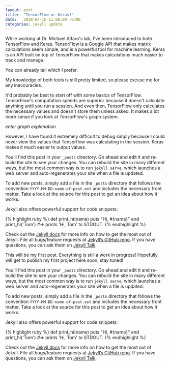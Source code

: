 ```yaml
---
layout: post
title:  "TensorFlow or Keras?"
date:   2018-04-16 11:00:00 -0700
categories: jekyll update
---
```


While working at Dr. Michael Alfaro's lab, I've been introduced to both TensorFlow and Keras. TensorFlow is a Google API that makes matrix calculations seem simple, and is a powerful tool for machine learning. Keras is an API built on top of TensorFlow that makes calculations much easier to track and manage.

You can already tell which I prefer.

My knowledge of both tools is still pretty limited, so please excuse me for any inaccuracies.

It'd probably be best to start off with some basics of TensorFlow. TensorFlow's computation speeds are superior because it doesn't calculate anything until you run a session. And even then, TensorFlow only calculates the necessary values and doesn't store them unless asked. It makes a lot more sense if you look at TensorFlow's graph system.

*enter graph explanation*

However, I have found it extremely difficult to debug simply because I could never view the values that Tensorflow was calculating in the session. Keras makes it much easier to output values.

You’ll find this post in your `_posts` directory. Go ahead and edit it and re-build the site to see your changes. You can rebuild the site in many different ways, but the most common way is to run `jekyll serve`, which launches a web server and auto-regenerates your site when a file is updated.

To add new posts, simply add a file in the `_posts` directory that follows the convention `YYYY-MM-DD-name-of-post.ext` and includes the necessary front matter. Take a look at the source for this post to get an idea about how it works.

Jekyll also offers powerful support for code snippets:

{% highlight ruby %}
def print_hi(name)
  puts "Hi, #{name}"
end
print_hi('Tom')
#=> prints 'Hi, Tom' to STDOUT.
{% endhighlight %}

Check out the [Jekyll docs][jekyll-docs] for more info on how to get the most out of Jekyll. File all bugs/feature requests at [Jekyll’s GitHub repo][jekyll-gh]. If you have questions, you can ask them on [Jekyll Talk][jekyll-talk].

[jekyll-docs]: https://jekyllrb.com/docs/home
[jekyll-gh]:   https://github.com/jekyll/jekyll
[jekyll-talk]: https://talk.jekyllrb.com/



This will be my first post. Everything is still a work in progress! Hopefully will get to publish my first project here soon, stay tuned!

You’ll find this post in your `_posts` directory. Go ahead and edit it and re-build the site to see your changes. You can rebuild the site in many different ways, but the most common way is to run `jekyll serve`, which launches a web server and auto-regenerates your site when a file is updated.

To add new posts, simply add a file in the `_posts` directory that follows the convention `YYYY-MM-DD-name-of-post.ext` and includes the necessary front matter. Take a look at the source for this post to get an idea about how it works.

Jekyll also offers powerful support for code snippets:

{% highlight ruby %}
def print_hi(name)
  puts "Hi, #{name}"
end
print_hi('Tom')
#=> prints 'Hi, Tom' to STDOUT.
{% endhighlight %}

Check out the [Jekyll docs][jekyll-docs] for more info on how to get the most out of Jekyll. File all bugs/feature requests at [Jekyll’s GitHub repo][jekyll-gh]. If you have questions, you can ask them on [Jekyll Talk][jekyll-talk].

[jekyll-docs]: https://jekyllrb.com/docs/home
[jekyll-gh]:   https://github.com/jekyll/jekyll
[jekyll-talk]: https://talk.jekyllrb.com/
